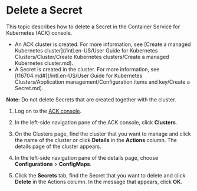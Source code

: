 # Delete a Secret

This topic describes how to delete a Secret in the Container Service for Kubernetes \(ACK\) console.

-   An ACK cluster is created. For more information, see [Create a managed Kubernetes cluster](/intl.en-US/User Guide for Kubernetes Clusters/Cluster/Create Kubernetes clusters/Create a managed Kubernetes cluster.md).
-   A Secret is created in the cluster. For more information, see [t16704.md\#](/intl.en-US/User Guide for Kubernetes Clusters/Application management/Configuration items and key/Create a Secret.md).

**Note:** Do not delete Secrets that are created together with the cluster.

1.  Log on to the [ACK console](https://cs.console.aliyun.com).

2.  In the left-side navigation pane of the ACK console, click **Clusters**.

3.  On the Clusters page, find the cluster that you want to manage and click the name of the cluster or click **Details** in the **Actions** column. The details page of the cluster appears.

4.  In the left-side navigation pane of the details page, choose **Configurations** \> **ConfigMaps**.

5.  Click the **Secrets** tab, find the Secret that you want to delete and click **Delete** in the Actions column. In the message that appears, click **OK**.


